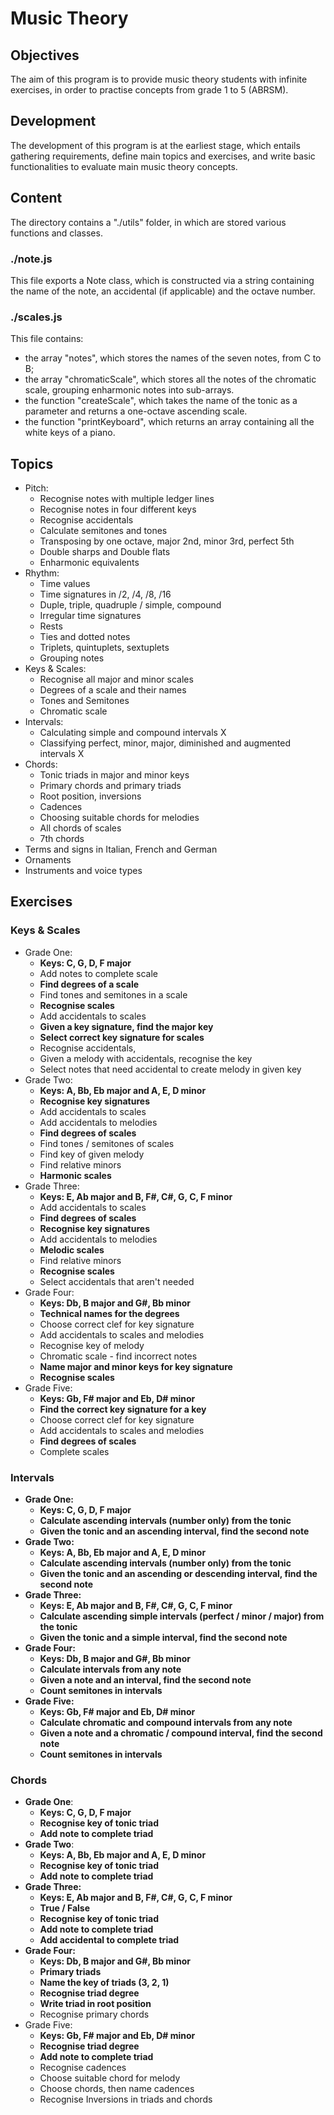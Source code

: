 # Music Theory

## Objectives

The aim of this program is to provide music theory students with infinite exercises, in order to practise concepts from grade 1 to 5 (ABRSM).

## Development

The development of this program is at the earliest stage, which entails gathering requirements, define main topics and exercises, and write basic functionalities to evaluate main music theory concepts.

## Content

The directory contains a "./utils" folder, in which are stored various functions and classes.

### ./note.js

This file exports a Note class, which is constructed via a string containing the name of the note, an accidental (if applicable) and the octave number.

### ./scales.js

This file contains:

- the array "notes", which stores the names of the seven notes, from C to B;
- the array "chromaticScale", which stores all the notes of the chromatic scale, grouping enharmonic notes into sub-arrays.
- the function "createScale", which takes the name of the tonic as a parameter and returns a one-octave ascending scale.
- the function "printKeyboard", which returns an array containing all the white keys of a piano.

## Topics

- Pitch:
    - Recognise notes with multiple ledger lines 
    - Recognise notes in four different keys 
    - Recognise accidentals 
    - Calculate semitones and tones 
    - Transposing by one octave, major 2nd, minor 3rd, perfect 5th
    - Double sharps and Double flats 
    - Enharmonic equivalents
- Rhythm:
    - Time values
    - Time signatures in /2, /4, /8, /16
    - Duple, triple, quadruple / simple, compound
    - Irregular time signatures
    - Rests
    - Ties and dotted notes
    - Triplets, quintuplets, sextuplets
    - Grouping notes
- Keys & Scales:
    - Recognise all major and minor scales 
    - Degrees of a scale and their names
    - Tones and Semitones
    - Chromatic scale 
- Intervals:
    - Calculating simple and compound intervals X
    - Classifying perfect, minor, major, diminished and augmented intervals X
- Chords:
    - Tonic triads in major and minor keys 
    - Primary chords and primary triads
    - Root position, inversions
    - Cadences
    - Choosing suitable chords for melodies
    - All chords of scales 
    - 7th chords 
- Terms and signs in Italian, French and German
- Ornaments
- Instruments and voice types


## Exercises

### Keys & Scales

- Grade One:
    - **Keys: C, G, D, F major**
    - Add notes to complete scale
    - **Find degrees of a scale**
    - Find tones and semitones in a scale
    - **Recognise scales**
    - Add accidentals to scales
    - **Given a key signature, find the major key**
    - **Select correct key signature for scales**
    - Recognise accidentals,
    - Given a melody with accidentals, recognise the key
    - Select notes that need accidental to create melody in given key
- Grade Two:
    - **Keys: A, Bb, Eb major and A, E, D minor**
    - **Recognise key signatures**
    - Add accidentals to scales
    - Add accidentals to melodies
    - **Find degrees of scales**
    - Find tones / semitones of scales
    - Find key of given melody
    - Find relative minors
    - **Harmonic scales**
- Grade Three:
    - **Keys: E, Ab major and B, F#, C#, G, C, F minor**
    - Add accidentals to scales
    - **Find degrees of scales**
    - **Recognise key signatures**
    - Add accidentals to melodies
    - **Melodic scales**
    - Find relative minors
    - **Recognise scales**
    - Select accidentals that aren't needed
- Grade Four:
    - **Keys: Db, B major and G#, Bb minor**
    - **Technical names for the degrees**
    - Choose correct clef for key signature
    - Add accidentals to scales and melodies
    - Recognise key of melody
    - Chromatic scale - find incorrect notes
    - **Name major and minor keys for key signature**
    - **Recognise scales**
- Grade Five:
    - **Keys: Gb, F# major and Eb, D# minor**
    - **Find the correct key signature for a key**
    - Choose correct clef for key signature
    - Add accidentals to scales and melodies
    - **Find degrees of scales**
    - Complete scales

### **Intervals**

- **Grade One:**
    - **Keys: C, G, D, F major**
    - **Calculate ascending intervals (number only) from the tonic**
    - **Given the tonic and an ascending interval, find the second note**
- **Grade Two:**
    - **Keys: A, Bb, Eb major and A, E, D minor**
    - **Calculate ascending intervals (number only) from the tonic**
    - **Given the tonic and an ascending or descending interval, find the second note**
- **Grade Three:**
    - **Keys: E, Ab major and B, F#, C#, G, C, F minor**
    - **Calculate ascending simple intervals (perfect / minor / major) from the tonic**
    - **Given the tonic and a simple interval, find the second note**
- **Grade Four:**
    - **Keys: Db, B major and G#, Bb minor**
    - **Calculate intervals from any note**
    - **Given a note and an interval, find the second note**
    - **Count semitones in intervals**
- **Grade Five:**
    - **Keys: Gb, F# major and Eb, D# minor**
    - **Calculate chromatic and compound intervals from any note**
    - **Given a note and a chromatic / compound interval, find the second note**
    - **Count semitones in intervals**

### Chords

- **Grade One**:
    - **Keys: C, G, D, F major**
    - **Recognise key of tonic triad**
    - **Add note to complete triad**
- **Grade Two**:
    - **Keys: A, Bb, Eb major and A, E, D minor**
    - **Recognise key of tonic triad**
    - **Add note to complete triad**
- **Grade Three:**
    - **Keys: E, Ab major and B, F#, C#, G, C, F minor**
    - **True / False**
    - **Recognise key of tonic triad**
    - **Add note to complete triad**
    - **Add accidental to complete triad**
- **Grade Four:**
    - **Keys: Db, B major and G#, Bb minor**
    - **Primary triads**
    - **Name the key of triads (3, 2, 1)**
    - **Recognise triad degree**
    - **Write triad in root position**
    - Recognise primary chords
- Grade Five:
    - **Keys: Gb, F# major and Eb, D# minor**
    - **Recognise triad degree**
    - **Add note to complete triad**
    - Recognise cadences
    - Choose suitable chord for melody
    - Choose chords, then name cadences
    - Recognise Inversions in triads and chords

